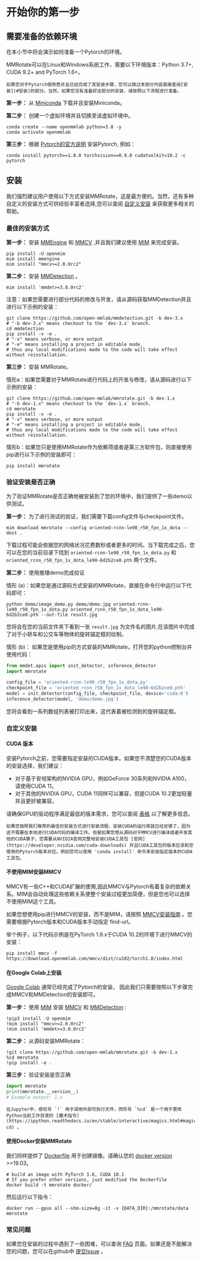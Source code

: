 # 开始你的第一步

## 需要准备的依赖环境

在本小节中将会演示如何准备一个Pytorch的环境。

MMRotate可以在Linux和Windows系统工作，需要以下环境版本：Python 3.7+, CUDA 9.2+ and PyTorch 1.6+。

```{note}
如果您对于Pytorch很熟悉并且已经完成了其安装步骤，您可以跳过本部分内容直接查阅[安装](#安装)的部分。当然，如果您没有准备好这部分的安装，请按照以下流程进行准备。
```

**第一步：** 从 [Miniconda](https://docs.conda.io/en/latest/miniconda.html) 下载并且安装Miniconda。

**第二步：** 创建一个虚拟环境并且切换至该虚拟环境中。

```shell
conda create --name openmmlab python=3.8 -y
conda activate openmmlab
```

**第三步：** 根据 [Pytorch的官方说明](https://pytorch.org/get-started/locally/) 安装Pytorch, 例如：

```shell
conda install pytorch==1.8.0 torchvision==0.9.0 cudatoolkit=10.2 -c pytorch
```

## 安装

我们强烈建议用户使用以下方式安装MMRotate，这是最方便的。当然，还有多种自定义的安装方式可供经验丰富者选择,您可以查阅 [自定义安装](#customize-installation) 来获取更多相关的帮助。

### 最佳的安装方式

**第一步：** 安装 [MMEngine](https://github.com/open-mmlab/mmengine) 和 [MMCV](https://github.com/open-mmlab/mmcv) ,并且我们建议使用 [MIM](https://github.com/open-mmlab/mim) 来完成安装。

```shell
pip install -U openmim
mim install mmengine
mim install "mmcv>=2.0.0rc2"
```

**第二步：** 安装 [MMDetection](https://github.com/open-mmlab/mmdetection) 。

```shell
mim install 'mmdet>=3.0.0rc2'
```

注意：如果您需要进行部分代码的修改与开发，请从源码获取MMDetection并且进行以下示例的安装：

```shell
git clone https://github.com/open-mmlab/mmdetection.git -b dev-3.x
# "-b dev-3.x" means checkout to the `dev-3.x` branch.
cd mmdetection
pip install -v -e .
# "-v" means verbose, or more output
# "-e" means installing a project in editable mode,
# thus any local modifications made to the code will take effect without reinstallation.
```

**第三步：** 安装 MMRotate。

情形a：如果您需要对于MMRotate进行代码上的开发与修改，请从源码进行以下示例的安装：

```shell
git clone https://github.com/open-mmlab/mmrotate.git -b dev-1.x
# "-b dev-1.x" means checkout to the `dev-1.x` branch.
cd mmrotate
pip install -v -e .
# "-v" means verbose, or more output
# "-e" means installing a project in editable mode,
# thus any local modifications made to the code will take effect without reinstallation.
```

情形b：如果您只是使用MMRotate作为依赖项或者是第三方软件包，则直接使用pip进行以下示例的安装即可：

```shell
pip install mmrotate
```

### 验证安装是否正确

为了验证MMRotate是否正确地被安装到了您的环境中，我们提供了一些demo以供测试。

**第一步：** 为了进行测试的验证，我们需要下载config文件与checkpoint文件。

```shell
mim download mmrotate --config oriented-rcnn-le90_r50_fpn_1x_dota --dest .
```

下载过程可能会依据您的网络状况花费数秒或者更多的时间。当下载完成之后，您可以在您的当前目录下找到 `oriented-rcnn-le90_r50_fpn_1x_dota.py` 和 `oriented_rcnn_r50_fpn_1x_dota_le90-6d2b2ce0.pth` 两个文件。

**第二步：** 使用推理demo完成验证

情形 (a)：如果您是通过源码方式安装的MMRotate，直接在命令行中运行以下代码即可：

```shell
python demo/image_demo.py demo/demo.jpg oriented-rcnn-le90_r50_fpn_1x_dota.py oriented_rcnn_r50_fpn_1x_dota_le90-6d2b2ce0.pth --out-file result.jpg
```

您将会在您的当前文件夹下看到一张 `result.jpg` 为文件名的图片,在该图片中完成了对于小轿车和公交车等物体的旋转锚定框的绘制。

情形 (b)： 如果您是使用pip的方式安装的MMRotate，打开您的python控制台并使用代码：

```python
from mmdet.apis import init_detector, inference_detector
import mmrotate

config_file = 'oriented-rcnn-le90_r50_fpn_1x_dota.py'
checkpoint_file = 'oriented_rcnn_r50_fpn_1x_dota_le90-6d2b2ce0.pth'
model = init_detector(config_file, checkpoint_file, device='cuda:0')
inference_detector(model, 'demo/demo.jpg')
```

您将会看到一系列数组列表被打印出来，这代表着被检测到的旋转锚定框。

### 自定义安装

#### CUDA 版本

安装Pytorch之前，您需要指定安装的CUDA版本。如果您不清楚您的CUDA版本的安装选择，我们建议：

- 对于基于安培架构的NVIDIA GPU，例如GeForce 30系列和NVIDIA A100，请使用CUDA 11。
- 对于其他的NVIDIA GPU，CUDA 11同样可以兼容，但是CUDA 10.2更加轻量并且更好被兼容。

请确保GPU的驱动程序满足最低的版本需求，您可以查阅 [表格](https://docs.nvidia.com/cuda/cuda-toolkit-release-notes/index.html#cuda-major-component-versions__table-cuda-toolkit-driver-versions) 以了解更多信息。

```{note}
如果您按照我们推荐的最佳的安装方式进行安装流程，安装CUDA的运行库就已经足够了，因为这不需要在本地进行CUDA代码的编译工作。但是如果您想从源码对于MMCV进行编译或者开发其他的CUDA算子，您需要从NVIDIA官网完整地安装CUDA工具包 [官网](https://developer.nvidia.com/cuda-downloads) 并且CUDA工具包的版本应该和您使用的Pytorch版本对应。例如您可以使用 'conda install' 命令来安装指定版本的CUDA工具包。
```

#### 不使用MIM安装MMCV

MMCV有一些C++和CUDA扩展的使用,因此MMCV与Pytorch有着复杂的依赖关系。MIM会自动处理这些依赖关系使整个安装过程更加简便，但是您也可以选择不使用MIM这个工具。

如果您想使用pip进行MMCV的安装，而不是MIM，请按照 [MMCV安装指南](https://mmcv.readthedocs.io/en/latest/get_started/installation.html) 。您需要根据Pytorch版本和CUDA版本手动指定 find-url。

举个例子，以下代码示例是在PyTorch 1.9.x于CUDA 10.2的环境下进行MMCV的安装：

```shell
pip install mmcv -f https://download.openmmlab.com/mmcv/dist/cu102/torch1.8/index.html
```

#### 在Google Colab上安装

[Google Colab](https://research.google.com/) 通常已经完成了Pytorch的安装，
因此我们只需要按照以下步骤完成MMCV和MMDetection的安装即可。

**第一步：** 使用  [MIM](https://github.com/open-mmlab/mim) 安装 [MMCV](https://github.com/open-mmlab/mmcv) 和 [MMDetection](https://github.com/open-mmlab/mmdetection) :

```shell
!pip3 install -U openmim
!mim install "mmcv>=2.0.0rc2"
!mim install 'mmdet>=3.0.0rc2'
```

**第二步：** 从源码安装MMRotate：

```shell
!git clone https://github.com/open-mmlab/mmrotate.git -b dev-1.x
%cd mmrotate
!pip install -e .
```

**第三步：** 验证安装是否正确

```python
import mmrotate
print(mmrotate.__version__)
# Example output: 1.x
```

```{note}
在Jupyter中，感叹号 `!` 用于调用外部可执行文件，而符号 `%cd` 是一个用于更改Python当前工作目录的 [魔术指令](https://ipython.readthedocs.io/en/stable/interactive/magics.html#magic-cd) 。
```

#### 使用Docker安装MMRotate

我们同样提供了 [Dockerfile](https://github.com/open-mmlab/mmrotate/tree/main/docker/Dockerfile) 用于创建镜像。请确认您的 [docker version](https://docs.docker.com/engine/install/) >=19.03。

```shell
# build an image with PyTorch 1.6, CUDA 10.1
# If you prefer other versions, just modified the Dockerfile
docker build -t mmrotate docker/
```

然后运行以下指令：

```shell
docker run --gpus all --shm-size=8g -it -v {DATA_DIR}:/mmrotate/data mmrotate
```

### 常见问题

如果您在安装的过程中遇到了一些困难，可以查询 [FAQ](faq.md) 页面。如果还是不能解决您的问题，您可以在github中 [提交Issue](https://github.com/open-mmlab/mmrotate/issues/new/choose) 。
